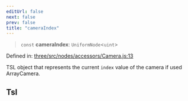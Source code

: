 ```yaml
---
editUrl: false
next: false
prev: false
title: "cameraIndex"
---
```


> `const` **cameraIndex**: `UniformNode`\<`uint`\>

Defined in: [three/src/nodes/accessors/Camera.js:13](https://github.com/DefinitelyMaybe/three-i18n/blob/fa57b79433d1c349ffb23a78727299c8d4190136/three/src/nodes/accessors/Camera.js#L13)

TSL object that represents the current `index` value of the camera if used ArrayCamera.

## Tsl
